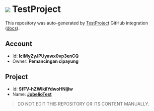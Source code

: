 # ![](https://s3.amazonaws.com/storage-static.testproject.io/logos/TP-Logo-Square.svg) TestProject

This repository was auto-generated by [TestProject](https://testproject.io) GitHub integration ([docs](https://docs.testproject.io/testproject-integrations/github-integration)).

## Account
* Id: **IciMyZyJPUyawx0vp3enCQ**
* Owner: **Pemancingan cipayung**

## Project
* Id: **SfFV-hZWlkilYdwoHNljIw**
* Name: **[JubelioTest](https://app.testproject.io/#/projects/877024/tests)**

> DO NOT EDIT THIS REPOSITORY OR ITS CONTENT MANUALLY.